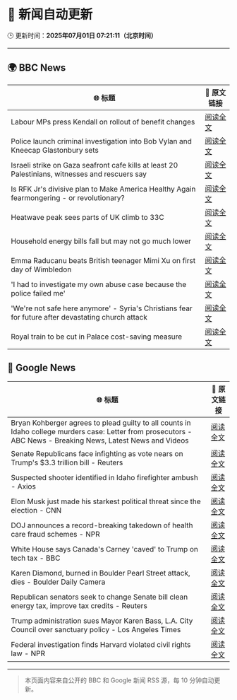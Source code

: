# 🧠 新闻自动更新

🕒 更新时间：**2025年07月01日 07:21:11（北京时间）**

---

## 🌍 BBC News

| 🌐 标题 | 🔗 原文链接 |
|--------|-------------|
| Labour MPs press Kendall on rollout of benefit changes | [阅读全文](https://www.bbc.com/news/articles/ckg55y84vvlo) |
| Police launch criminal investigation into Bob Vylan and Kneecap Glastonbury sets | [阅读全文](https://www.bbc.com/news/articles/cd0vvnl41mno) |
| Israeli strike on Gaza seafront cafe kills at least 20 Palestinians, witnesses and rescuers say | [阅读全文](https://www.bbc.com/news/articles/c62884y1pl5o) |
| Is RFK Jr's divisive plan to Make America Healthy Again fearmongering - or revolutionary? | [阅读全文](https://www.bbc.com/news/articles/ceq7jx3dlj9o) |
| Heatwave peak sees parts of UK climb to 33C | [阅读全文](https://www.bbc.com/news/articles/c89epj8pd9zo) |
| Household energy bills fall but may not go much lower | [阅读全文](https://www.bbc.com/news/articles/c79q8g7q283o) |
| Emma Raducanu beats British teenager Mimi Xu on first day of Wimbledon | [阅读全文](https://www.bbc.com/sport/tennis/articles/cq8zzyw99jdo) |
| 'I had to investigate my own abuse case because the police failed me' | [阅读全文](https://www.bbc.com/news/articles/cj0mzmqvp6zo) |
| 'We're not safe here anymore' - Syria's Christians fear for future after devastating church attack | [阅读全文](https://www.bbc.com/news/articles/c79q8p8qx1do) |
| Royal train to be cut in Palace cost-saving measure | [阅读全文](https://www.bbc.com/news/articles/ce377nr5r43o) |

## 📰 Google News

| 🌐 标题 | 🔗 原文链接 |
|--------|-------------|
| Bryan Kohberger agrees to plead guilty to all counts in Idaho college murders case: Letter from prosecutors - ABC News - Breaking News, Latest News and Videos | [阅读全文](https://news.google.com/rss/articles/CBMipAFBVV95cUxNV3VDWUtndHotelNEaXRmcnZ0UGM3dDNFclF2eVJrdTQyVXVZR0NYNHdEMlR3MXVUY0tJeVhZLVBwWVpydlMxUnhCbHNwT2l0Y0doYnliTGdsUUNZazVtZjFlMTVqY1hKS0QySUF3aXQyWWhXdnZ3b2xpZFZzNXZadGFldGJKXzFXNGR2WlE4WXdrUXBpSWVZbFlpUEJySGhRdHVqSg?oc=5) |
| Senate Republicans face infighting as vote nears on Trump's $3.3 trillion bill - Reuters | [阅读全文](https://news.google.com/rss/articles/CBMizgFBVV95cUxPN0IwYUdBd0p2bERMS25LZ3pSaHg3cjVEUnpFMlpHU09CNGpOelJoUFd5SnMyT3BWUEVsWnp0UHdaMFRUbXZWcnFnSTREU3VyQ1c4SnhCdlhGNjhtd0V4YVEySlNiMHJPVVFxa1RxeTZZNl96RGRWN1lieHk0NXpHRndZNnNSSnlIOEVER3lWTXpxNzJGbGV5N0ZJRVJtdlRvSF9HcFpYYW1VMnlOenJ0R1Mxc3lRaXRWU3dYODQ2MzZGSzNETDM0dDhEaEdrUQ?oc=5) |
| Suspected shooter identified in Idaho firefighter ambush - Axios | [阅读全文](https://news.google.com/rss/articles/CBMidEFVX3lxTE1WaXBBUFdCVlY5RGI3dWtVLW1JbXdxR0MzdGpNUWxaVFZMcTM1eGxZMlhIUEF6RnpDdG1NRmxTdkZYUTluOWVlWGMyb0ZnUTZlYnhPeDd1SS1zMDVKODA4R1NOQlRXR0tUdWkwYWthb2dod011?oc=5) |
| Elon Musk just made his starkest political threat since the election - CNN | [阅读全文](https://news.google.com/rss/articles/CBMidEFVX3lxTE1FeUxleXcySWhyZWowQVcyZlppU1NGQ3NFSG1INm8ySzEtdEE2VWpCNlpSRmFWU01PdGxOWlpFbHRJeVRiZDFicmhEeElwLXVkby0tQ1RCakhNLWNUWjJBUV9YeEM3REtJYm5QX2NLOThSY2t00gF6QVVfeXFMUFNObF9EdUtiY1FkOXVWZnJSYktSU0R0WUIxdXJvWml5RGtBRlNkNzBFNGpmU01lLXZjNHRhYzRjcThKNENjZTZYSHlDYkhOMW95YndfQlZiNW1Wbnd3dEJGeVJlZV9KNVBGRTJ2ZEFVTW1ZYUlibzZjclE?oc=5) |
| DOJ announces a record-breaking takedown of health care fraud schemes - NPR | [阅读全文](https://news.google.com/rss/articles/CBMigAFBVV95cUxNcUpjeXRUajh2d3RtMDNhTmhwMGZzNDR3X01QajRUM3RhWVVhQ2NOa2owQW5qSXh1VFIyT0diSEMyN3VFeUNJdjR1aktsZzVBM3F3UTVjQkUzaHJodk1TTndVTm5uN2pqeEFYeEhwUHZ0X0JCWHJndWNwTEVfV0hHRw?oc=5) |
| White House says Canada's Carney 'caved' to Trump on tech tax - BBC | [阅读全文](https://news.google.com/rss/articles/CBMiWkFVX3lxTFB1YXRNb05Ob3l3RkJDM1pBUV9CUmItOVlDZy1UQXBUSkwzQVVSdTg0VUlzZXYwLTdLSkVvMkl1eXZaN01PREVmTmY3ZXVWRFhQZXg1UU5HRWI3QdIBX0FVX3lxTFBVcFJhYV9VUjdZclg2YzA3SHpHRDBlM2xMQzdRLWhwS1J4UnZQQkZpX3dUUUdvb1FqV3FJV1ZQUE9oNE5iZW9haFJMNjdXdmFHd3hKOU1EblhFMFQzblJV?oc=5) |
| Karen Diamond, burned in Boulder Pearl Street attack, dies - Boulder Daily Camera | [阅读全文](https://news.google.com/rss/articles/CBMimAFBVV95cUxOVHR1MGZrOFFkMmVZQ1RBNHdkWlVZWTAwTlRPbWlFZzZqWXBRem1HWGM1amNQNFU2dm1FeEtZZm9QT3VzN2h5YjV6ZDZ4S2hjcnpLbzJsYkQxLU9aQUNUakNFY28yNDFaS0hrWGxPOEozNExTenVHeHVWcDlwWXdXZzBodTc2ekRUdnZob25kMFVwd3V5c3Riaw?oc=5) |
| Republican senators seek to change Senate bill clean energy tax, improve tax credits - Reuters | [阅读全文](https://news.google.com/rss/articles/CBMixwFBVV95cUxNZGd0UjY0QTFwbk1jQnJuYjRqTUxjeDY5ejhsTktZN0dQZFBuYUVrNHZ2M0p6NDVMLWhBdDhLckI1S1RmZjZWVXpXS0diTEFHMHBwRWRPM3hFanZ5UUxSd0JwZ3BPZlIxY001S3RFaV9SOEh4aGtqeXhSZzZyMVhfeHg2V2NTLWcybGJFcld6TG1EX2dIV2pXWEtUZ1g2cTBEU0ZhU2JxaW5VT3lQU3pFSXBaY3M2R3hoTDZDSnpJd0VyZ21nYkk0?oc=5) |
| Trump administration sues Mayor Karen Bass, L.A. City Council over sanctuary policy - Los Angeles Times | [阅读全文](https://news.google.com/rss/articles/CBMilAFBVV95cUxQeER5V1JfX1Q1TFptb0NXeDJsSllIOXFnSW9NRThEQkFnTk5ZWk0tZnRRcUhNQXh4Y0x2S3I4bVpXTGJIVHRUVzNaLVZRVUdCS29QUGxPcy01SDVsRV80UnN1YXFvNUhucTc0TlR2VTl5UTNIYWZDTHRDajBTVHRHN2VDazN0ZEFzYmthY0lTdk0zT1A0?oc=5) |
| Federal investigation finds Harvard violated civil rights law - NPR | [阅读全文](https://news.google.com/rss/articles/CBMiowFBVV95cUxOaVRpZ0VXN3VPeC0wNFJ4am1mNG93Nnl0bEd3X0phTWhxRmFEMURUQlZ6c3ppNkloTm04WE1xTlluRlppUjgwU0FWRS1YRHBXTlBCdzd2dUxyVC1XYWV6LWhiS3d0NExWSWNDcnUwc19wWUtKWVhDeEdCY1lxbGxGQTdoNWZVckpyMGlZTVFlZTJuX2tESEljV2ZLX3Q2Uzg4WHdR?oc=5) |

---
> 本页面内容来自公开的 BBC 和 Google 新闻 RSS 源，每 10 分钟自动更新。
